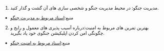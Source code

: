 1. مدیریت جنگو: در محیط مدیریت جنگو و شخصی سازی های آن گشت و گذار کنید.
- منبع:[اسناد مربوط به مدیریت جنگو](https://docs.djangoproject.com/en/stable/ref/contrib/admin/)
2. بهترین تمرین های مربوط به امنیت:درباره آسیب پذیری های معمول و رایج و چگونگی امن کردن اپلیکیشن
جنگوی خود یاد بگیرید.
- منبع:[اسناد مربوط به امنیت جنگو](https://docs.djangoproject.com/en/stable/topics/security/)
